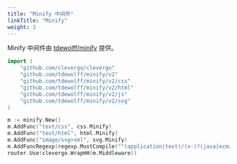```yaml
---
title: "Minify 中间件"
linkTitle: "Minify"
weight: 3
---
```


Minify 中间件由 [tdewolff/minify](https://github.com/tdewolff/minify) 提供。

```go
import (
	"github.com/clevergo/clevergo"
	"github.com/tdewolff/minify/v2"
	"github.com/tdewolff/minify/v2/css"
	"github.com/tdewolff/minify/v2/html"
	"github.com/tdewolff/minify/v2/js"
	"github.com/tdewolff/minify/v2/svg"
)
```


```go
m := minify.New()
m.AddFunc("text/css", css.Minify)
m.AddFunc("text/html", html.Minify)
m.AddFunc("image/svg+xml", svg.Minify)
m.AddFuncRegexp(regexp.MustCompile("^(application|text)/(x-)?(java|ecma)script$"), js.Minify)
router.Use(clevergo.WrapHH(m.Middleware))
```
